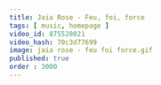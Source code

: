 ```yaml
---
title: Jaia Rose - Feu, foi, force
tags: [ music, homepage ]
video_id: 875528021
video_hash: 70c3d77699
image: jaia rose - feu foi force.gif
published: true
order : 3000
---
```

